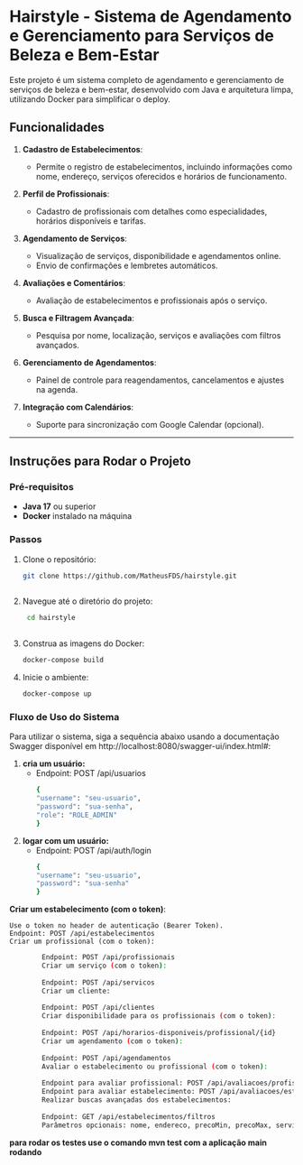 # Hairstyle - Sistema de Agendamento e Gerenciamento para Serviços de Beleza e Bem-Estar

Este projeto é um sistema completo de agendamento e gerenciamento de serviços de beleza e bem-estar, desenvolvido com Java e arquitetura limpa, utilizando Docker para simplificar o deploy.

## Funcionalidades

1. **Cadastro de Estabelecimentos**:
    - Permite o registro de estabelecimentos, incluindo informações como nome, endereço, serviços oferecidos e horários de funcionamento.

2. **Perfil de Profissionais**:
    - Cadastro de profissionais com detalhes como especialidades, horários disponíveis e tarifas.

3. **Agendamento de Serviços**:
    - Visualização de serviços, disponibilidade e agendamentos online.
    - Envio de confirmações e lembretes automáticos.

4. **Avaliações e Comentários**:
    - Avaliação de estabelecimentos e profissionais após o serviço.

5. **Busca e Filtragem Avançada**:
    - Pesquisa por nome, localização, serviços e avaliações com filtros avançados.

6. **Gerenciamento de Agendamentos**:
    - Painel de controle para reagendamentos, cancelamentos e ajustes na agenda.

7. **Integração com Calendários**:
    - Suporte para sincronização com Google Calendar (opcional).

---

## Instruções para Rodar o Projeto

### Pré-requisitos

- **Java 17** ou superior
- **Docker** instalado na máquina

### Passos

1. Clone o repositório:
   ```bash
   git clone https://github.com/MatheusFDS/hairstyle.git
    
2. Navegue até o diretório do projeto:  
   ```bash
    cd hairstyle
      
3. Construa as imagens do Docker:
    ```bash
    docker-compose build
 
4. Inicie o ambiente:
     ```bash
     docker-compose up

###  Fluxo de Uso do Sistema
Para utilizar o sistema, siga a sequência abaixo usando a documentação Swagger disponível em http://localhost:8080/swagger-ui/index.html#:
1. **cria um usuário:**
   - Endpoint: POST /api/usuarios
       ```bash
     {
     "username": "seu-usuario",
     "password": "sua-senha",
     "role": "ROLE_ADMIN"
     }
  
2. **logar com um usuário:**
   - Endpoint: POST /api/auth/login
       ```bash
     {
     "username": "seu-usuario",
     "password": "sua-senha"
     }

**Criar um estabelecimento (com o token)**:

    Use o token no header de autenticação (Bearer Token).
    Endpoint: POST /api/estabelecimentos
    Criar um profissional (com o token):

```bash
        Endpoint: POST /api/profissionais
        Criar um serviço (com o token):
        
        Endpoint: POST /api/servicos
        Criar um cliente:
        
        Endpoint: POST /api/clientes
        Criar disponibilidade para os profissionais (com o token):
        
        Endpoint: POST /api/horarios-disponiveis/profissional/{id}
        Criar um agendamento (com o token):
        
        Endpoint: POST /api/agendamentos
        Avaliar o estabelecimento ou profissional (com o token):
        
        Endpoint para avaliar profissional: POST /api/avaliacoes/profissional/{agendamentoId}
        Endpoint para avaliar estabelecimento: POST /api/avaliacoes/estabelecimento/{agendamentoId}
        Realizar buscas avançadas dos estabelecimentos:
        
        Endpoint: GET /api/estabelecimentos/filtros
        Parâmetros opcionais: nome, endereco, precoMin, precoMax, servico, avaliacaoMinima
```
**para rodar os testes use o comando mvn test com a aplicação main rodando**
